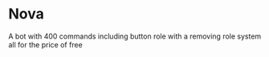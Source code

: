 # Nova
A bot with 400 commands including button role with a removing role system all for the price of free
